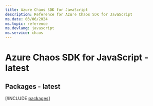 ```yaml
---
title: Azure Chaos SDK for JavaScript
description: Reference for Azure Chaos SDK for JavaScript
ms.date: 03/06/2024
ms.topic: reference
ms.devlang: javascript
ms.service: chaos
---
```

# Azure Chaos SDK for JavaScript - latest
## Packages - latest
[!INCLUDE [packages](chaos-index.md)]